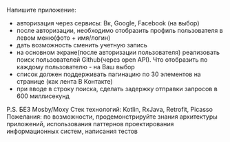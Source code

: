 Напишите приложение:
- авторизация через сервисы: Вк, Google, Facebook (на выбор)
- после авторизации, необходимо отобразить профиль пользователя в левом меню(фото + имя/логин)
- дать возможность сменить учетную запись
- на основном экране(после авторизации пользователя) реализовать поиск пользователей Github(через open API). Что отобразить по каждому пользователю - на Ваш выбор
- список должен поддерживать пагинацию по 30 элементов на странице (как лента В Контакте)
- при вводе в строку поиска, сделать задержку отправки запросов в 600 миллисекунд

P.S. БЕЗ Mosby/Moxy
Стек технологий: Kotlin, RxJava, Retrofit, Picasso
Пожелания: по возможности, продемонстрируйте знания архитектуры приложений, использования паттернов проектирования информационных систем, написания тестов